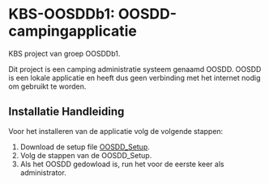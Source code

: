 # KBS-OOSDDb1: OOSDD-campingapplicatie
KBS project van groep OOSDDb1.

Dit project is een camping administratie systeem genaamd OOSDD. OOSDD is een lokale applicatie en heeft dus geen verbinding met het internet nodig om gebruikt te worden.

## Installatie Handleiding
Voor het installeren van de applicatie volg de volgende stappen:

1. Download de setup file [OOSDD_Setup](<https://drive.google.com/uc?export=download&id=1fX_jRD1rAMQlqTmCOSMOLmAYxihNsbXP>).
2. Volg de stappen van de OOSDD_Setup.
3. Als het OOSDD gedowload is, run het voor de eerste keer als administrator.
